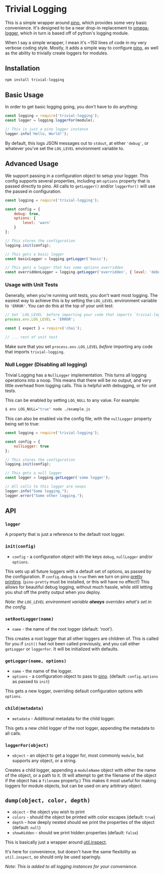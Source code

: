 # Trivial Logging

This is a simple wrapper around [pino][], which provides some very basic convenience. It's designed to be a near
drop-in replacement to [omega-logger][1], which in turn is based off of python's logging module.

When I say a simple wrapper, I mean it's ~150 lines of code in my very verbose coding style. Mostly, it adds a simple way to configure [pino][], as well as the ability to trivially create loggers for modules.

[1]: https://github.com/Morgul/omega-logger "gh:morgul/omega-logger"

## Installation

```bash
npm install trivial-logging
```

## Basic Usage

In order to get basic logging going, you don't have to do anything:

```javascript
const logging = require('trivial-logging');
const logger = logging.loggerFor(module);

// This is just a pino logger instance
logger.info('Hello, World!');
```

By default, this logs JSON messages out to `stdout`, at either `'debug'`, or whatever you've set the `LOG_LEVEL` environment variable to.

## Advanced Usage

We support passing in a configuration object to setup your logger. This config supports several properties, including an `options` property that is passed directly to pino. All calls to `getLogger()` and/or `loggerFor()` will use the passed in configuration.

```javascript
const logging = require('trivial-logging');

const config = {
    debug: true,
    options: {
        level: 'warn'
    }
};

// This stores the configuration
logging.init(config);

// This gets a basic logger
const basicLogger = logging.getLogger('basic');

// This gets a logger that has some options overridden
const overriddenLogger = logging.getLogger('overridden', { level: 'debug' });
```

### Usage with Unit Tests

Generally, when you're running unit tests, you don't want most logging. The easiest way to achieve this is by setting
the `LOG_LEVEL` environment variable to `'ERROR'`. You can do this at the top of your unit test:

```javascript
// Set `LOG_LEVEL` before importing your code that imports `trivial-logging`
process.env.LOG_LEVEL = 'ERROR';

const { expect } = require('chai');

// ... rest of unit test
```

Make sure that you set `process.env.LOG_LEVEL` _before_ importing any code that imports `trivial-logging`.

### Null Logger (Disabling all logging)

Trivial Logging has a `NullLogger` implementation. This turns all logging operations into a noop. This means that there
will be no output, and very little overhead from logging calls. This is helpful with debugging, or for unit tests.

This can be enabled by setting `LOG_NULL` to any value. For example:

```bash
$ env LOG_NULL="true" node ./example.js
```

This can also be enabled via the config file, with the `nullLogger` property being set to true:

```javascript
const logging = require('trivial-logging');

const config = {
    nullLogger: true
};

// This stores the configuration
logging.init(config);

// This gets a null logger
const logger = logging.getLogger('some logger');

// All calls to this logger are noops
logger.info("Some logging.");
logger.error("Some other logging.");
```

## API

### `logger`

A property that is just a reference to the default root logger.

### `init(config)`

* `config` - a configuration object with the keys `debug`, `nullLogger` and/or `options`.

This sets up all future loggers with a default set of options, as passed by the configuration. If `config.debug` is `true` then we turn on pino [pretty printing][pretty]. (`pino-pretty` must be installed, or this will have no effect!) This allows for beautiful debug logging, without much hassle, while still letting you shut off the pretty output when you deploy.

_Note: the `LOG_LEVEL` environment variable **always** overrides what's set in the config._

[pretty]: https://getpino.io/#/docs/pretty

### `setRootLogger(name)`

* `name` - the name of the root logger (default: 'root').

This creates a root logger that all other loggers are children of. This is called for you if `init()` had not been
called previously, and you call either `getLogger` or `loggerFor`. It will be initialized with defaults.

### `getLogger(name, options)`

* `name` - the name of the logger.
* `options` - a configuration object to pass to [pino][]. (default: `config.options` as passed to `init`)

This gets a new logger, overriding default configuration options with `options`.

### `child(metadata)`

* `metadata` - Additional metadata for the child logger.

This gets a new child logger of the root logger, appending the metadata to all calls.

### `loggerFor(object)`

* `object` - an object to get a logger for, most commonly `module`, but supports any object, or a string.

Creates a child logger, appending a `moduleName` object with either the name of the object, or a path to it. (It will attempt to get the filename of the object if the object has a `filename` property.) This makes it most useful for making loggers for module objects, but can be used on any arbitrary object.

## `dump(object, color, depth)`

* `object` - the object you wish to print
* `colors` - should the object be printed with color escapes (default: `true`)
* `depth` - how deeply nested should we print the properties of the object (default: `null`)
* `showHidden` - should we print hidden properties (default: `false`)

This is basically just a wrapper around [util.inspect](https://nodejs.org/api/util.html#util_util_inspect_object_options).

It's here for convenience, but doesn't have the same flexibility as `util.inspect`, so should only be used sparingly.

_Note: This is added to all logging instances for your convenience._

[pino]: https://getpino.io/
